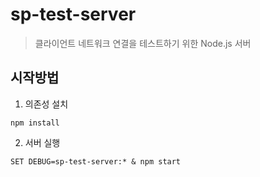 # sp-test-server

> 클라이언트 네트워크 연결을 테스트하기 위한 Node.js 서버

## 시작방법

1. 의존성 설치

```
npm install
```

2. 서버 실행

```
SET DEBUG=sp-test-server:* & npm start
```